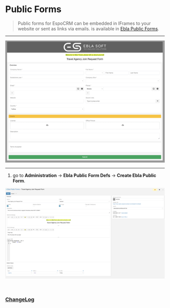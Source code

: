 #  Public Forms

> Public forms for EspoCRM can be embedded in IFrames to your website or sent as links via emails.
> is available in [Ebla Public Forms](https://www.eblasoft.com.tr/espocrm-extension-page/feedback-forms).


---

![Public Forms](../../_static/images/extensions/ebla-form/ebla-form.png)

---

1. go to **Administration** -> **Ebla Public Form Defs** -> **Create Ebla Public Form**.

![Public Forms](../../_static/images/extensions/ebla-form/ebla-form-op.png)


<br>

### <font color=gray> [ChangeLog](changelog.md) </font>
